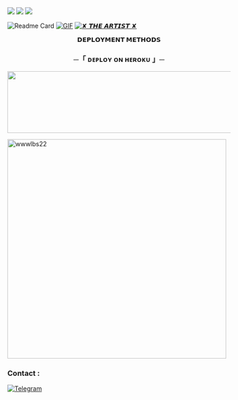 <img src="https://user-images.githubusercontent.com/73097560/115834477-dbab4500-a447-11eb-908a-139a6edaec5c.gif">
<img src="https://user-images.githubusercontent.com/73097560/115834477-dbab4500-a447-11eb-908a-139a6edaec5c.gif">

<img src="https://readme-typing-svg.herokuapp.com?color=00FF00&width=420&lines=𝗦𝗧𝗥𝗜𝗡𝗚+𝗛𝗔𝗖𝗞+𝗕𝗢𝗧+𝗕𝗬+✘𝙏𝙃𝙀𝘼𝙍𝙏𝙄𝙎𝙏✘">


![Readme Card](https://github-readme-stats.vercel.app/api/pin/?username=wwwlbs22&repo=ARTIST_STRING_HACK&theme=flag-india)
[![GIF](https://github.com/wwwlbs22/ARTIST_STRING_HACK/blob/main/DAXXTEAM.gif)](https://github.com/wwwlbs22)
   [![✘ 𝙏𝙃𝙀 𝘼𝙍𝙏𝙄𝙎𝙏 ✘](https://github-stats-alpha.vercel.app/api?username=wwwlbs22 "wwwlbs22")](https://github-stats-alpha.vercel.app/api?username=DAXXTEAM "MRDAXX")
                  

<p align="center">
<b>𝗗𝗘𝗣𝗟𝗢𝗬𝗠𝗘𝗡𝗧 𝗠𝗘𝗧𝗛𝗢𝗗𝗦</b>
</p>

<h3 align="center">
    ─「 ᴅᴇᴩʟᴏʏ ᴏɴ ʜᴇʀᴏᴋᴜ 」─
</h3>

<p align="center"><a href="https://dashboard.heroku.com/new?template=https://github.com/wwwlbs22/ARTIST_STRING_HACK"> <img src="https://img.shields.io/badge/Deploy%20On%20Heroku-green?style=for-the-badge&logo=heroku" width="520" height="138.45"/></a></p>

<p><img width="494" align="center" src="https://github-readme-stats.vercel.app/api/top-langs?username=wwwlbs22&show_icons=true&locale=en&layout=compact" alt="wwwlbs22" /></p>





### Contact :
<a href="https://t.me/ARTIST_i_NETWORK"><img title="Telegram" src="https://img.shields.io/badge/Telegram-%23000000.svg?&style=for-the-badge&logo=telegram&logoColor=61DAFB"></a>


